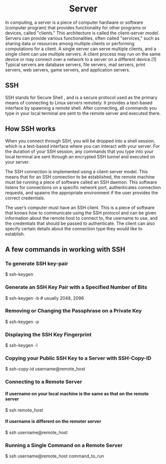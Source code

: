 <h1 style="text-align: center;">Server</h1>
<p>In computing, a server is a piece of computer hardware or software (computer program) that provides functionality for other programs or devices, called
"clients." This architecture is called the client–server model. Servers can
provide various functionalities, often called "services," such as sharing data
or resources among multiple clients or performing computations for a client. A
single server can serve multiple clients, and a single client can use multiple
servers. A client process may run on the same device or may connect over a
network to a server on a different device.[1] Typical servers are database
servers, file servers, mail servers, print servers, web servers, game servers,
  and application servers.</p>
<h2>SSH</h2>
<p>SSH stands for Secure Shell , and is a secure protocol used as the primary means of connecting to Linux
servers remotely. It provides a text-based interface by spawning a remote shell.
After connecting, all commands you type in your local terminal are sent to the
remote server and executed there.</p>
<h2>How SSH works</h2>
<p>When you connect through SSH, you will be dropped into a shell session, which is a text-based interface where you can interact with your server. For the duration of your SSH session, any commands that you type into your local terminal are sent through an encrypted SSH tunnel and executed on your server.

The SSH connection is implemented using a client-server model. This means that for an SSH connection to be established, the remote machine must be running a piece of software called an SSH daemon. This software listens for connections on a specific network port, authenticates connection requests, and spawns the appropriate environment if the user provides the correct credentials.

The user’s computer must have an SSH client. This is a piece of software that
knows how to communicate using the SSH protocol and can be given information
about the remote host to connect to, the username to use, and the credentials
that should be passed to authenticate. The client can also specify certain
details about the connection type they would like to establish.</p>
<h2>A few commands in working with SSH</h2>
<h3>To generate SSH key-pair</h3>
<p> $ ssh-keygen</p>
<h3>Generate an SSH Key Pair with a Specified Number of Bits</h3>
<p> $ ssh-keygen -b <number of bits> # usually 2048, 2096</p>
<h3>Removing or Changing the Passphrase on a Private Key</h3>
<p> $ ssh-keygen -p</p>
<h3>Displaying the SSH Key Fingerprint</h3>
<p> $ ssh-keygen -l</p>
<h3>Copying your Public SSH Key to a Server with SSH-Copy-ID</h3>
<p> $ ssh-copy-id username@remote_host</p>
<h3>Connecting to a Remote Server</h3>
<h4>If username on your local machine is the same as that on the remote
server</h4>
<p> $ ssh remote_host</p>
<h4>If username is different on the remoter server</h4>
<p> $ ssh username@remote_host</p>
<h3>Running a Single Command on a Remote Server</h3>
<p> $ ssh username@remote_host command_to_run</p>
